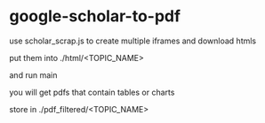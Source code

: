 # google-scholar-to-pdf

use scholar_scrap.js to create multiple iframes and download htmls

put them into ./html/\<TOPIC_NAME\>

and run main

you will get pdfs that contain tables or charts 

store in ./pdf_filtered/\<TOPIC_NAME\>

